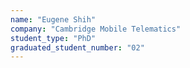```yaml
---
name: "Eugene Shih"
company: "Cambridge Mobile Telematics"
student_type: "PhD"
graduated_student_number: "02"
---
```

